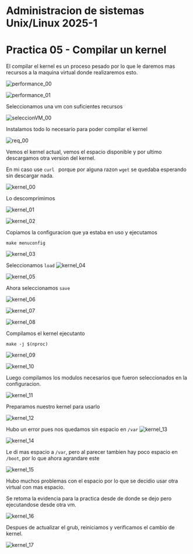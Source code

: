 # Administracion de sistemas Unix/Linux 2025-1
# Practica 05 - Compilar un kernel

El compilar el kernel es un proceso pesado
por lo que le daremos mas recursos a la maquina virtual
donde realizaremos esto.


![performance_00](img/performance_00.png)

![performance_01](img/performance_01.png)


Seleccionamos una vm con suficientes recursos 


![seleccionVM_00](img/seleccionVM_00.png)

Instalamos todo lo necesario para poder compilar el kernel

![req_00](img/req_00.png)

Vemos el kernel actual, vemos el espacio disponible y por
ultimo descargamos otra version del kernel.

En mi caso use `curl ` porque por alguna razon `wget`
se quedaba esperando sin descargar nada.

![kernel_00](img/kernel_00.png)

Lo descomprimimos

![kernel_01](img/kernel_01.png)

![kernel_02](img/kernel_02.png)

Copiamos la configuracion que ya estaba en uso
y ejecutamos 

```
make menuconfig
```

![kernel_03](img/kernel_03.png)

Seleccionamos `load`
![kernel_04](img/kernel_04.png)

![kernel_05](img/kernel_05.png)

Ahora seleccionamos `save`

![kernel_06](img/kernel_06.png)

![kernel_07](img/kernel_07.png)

![kernel_08](img/kernel_08.png)

Compilamos el kernel ejecutanto

```
make -j $(nproc)
```

![kernel_09](img/kernel_09.png)


![kernel_10](img/kernel_10.png)

Luego compilamos los modulos necesarios
que fueron seleccionados en la configuracion.

![kernel_11](img/kernel_11.png)

Preparamos nuestro kernel para usarlo

![kernel_12](img/kernel_12.png)

Hubo un error pues nos quedamos sin espacio en `/var`
![kernel_13](img/kernel_13.png)

![kernel_14](img/kernel_14.png)

Le di mas espacio a `/var`, pero al parecer
tambien hay poco espacio en `/boot`, por lo que
ahora agrandare este

![kernel_15](img/kernel_15.png)

Hubo muchos problemas con el espacio por lo 
que se decidio usar otra virtual con mas espacio.

Se retoma la evidencia para la practica desde de donde
se dejo pero ejecutandose desde otra vm.

![kernel_16](img/kernel_16.png)

Despues de actualizar el grub, reiniciamos y verificamos el cambio de
kernel.

![kernel_17](img/kernel_17.png)
